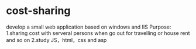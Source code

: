 # cost-sharing
develop a small web application based on windows and IIS
Purpose: 
1.sharing cost with serveral persons when go out for travelling or house rent and so on
2.study JS，html，css and asp
